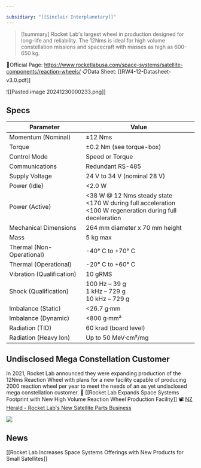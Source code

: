 ```yaml
---

subsidiary: "[[Sinclair Interplanetary]]"
---
```


>[!summary]
Rocket Lab's largest wheel in production designed for long-life and reliability. The 12Nms is ideal for high volume constellation missions and spacecraft with masses as high as 600-650 kg.
>
🔗Official Page: https://www.rocketlabusa.com/space-systems/satellite-components/reaction-wheels/
📋Data Sheet: [[RW4-12-Datasheet-v3.0.pdf]]

![[Pasted image 20241230000233.png]]
## Specs

| Parameter                | Value                                                                                      |
|-------------------------|----------------------------------------------------------------------------------------------|
| Momentum (Nominal)      | ±12 Nms                                                                                      |
| Torque                  | ±0.2 Nm (see torque-box)                                                                     |
| Control Mode            | Speed or Torque                                                                              |
| Communications          | Redundant RS-485                                                                             |
| Supply Voltage          | 24 V to 34 V (nominal 28 V)                                                                  |
| Power (Idle)            | <2.0 W                                                                                       |
| Power (Active)          | <38 W @ 12 Nms steady state<br><170 W during full acceleration<br><100 W regeneration during full deceleration |
| Mechanical Dimensions   | 264 mm diameter x 70 mm height                                                               |
| Mass                    | 5 kg max                                                                                     |
| Thermal (Non-Operational)| -40° C to +70° C                                                                            |
| Thermal (Operational)   | -20° C to +60° C                                                                             |
| Vibration (Qualification)| 10 gRMS                                                                                     |
| Shock (Qualification)   | 100 Hz – 39 g<br>1 kHz – 729 g<br>10 kHz – 729 g                                             |
| Imbalance (Static)      | <26.7 g·mm                                                                                   |
| Imbalance (Dynamic)     | <800 g·mm²                                                                                   |
| Radiation (TID)         | 60 krad (board level)                                                                        |
| Radiation (Heavy Ion)   | Up to 50 MeV·cm²/mg                                                                          |

## Undisclosed Mega Constellation Customer

In 2021, Rocket Lab announced they were expanding production of the 12Nms Reaction Wheel with plans for a new facility capable of producing 2000 reaction wheel per year to meet the needs of an as yet undisclosed mega constellation customer. 
🔗 [[Rocket Lab Expands Space Systems Footprint with New High Volume Reaction Wheel Production Facility]]
📽️ [NZ Herald - Rocket Lab's New Satellite Parts Business](https://www.nzherald.co.nz/business/rocket-labs-new-satellite-parts-business/VUTTQCPMG5XQA6ISYZK4J5CYUU/) 

![](https://x.com/RocketLab/status/1898115018182586528)
## News

[[Rocket Lab Increases Space Systems Offerings with New Products for Small Satellites]]